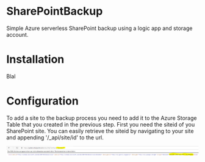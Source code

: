 # SharePointBackup
Simple Azure serverless SharePoint backup using a logic app and storage account.

# Installation

Blal

# Configuration

To add a site to the backup process you need to add it to the Azure Storage Table that you created in the previous step. First you need the siteid of you SharePoint site. You can easily retrieve the siteid by navigating to your site and appending '/_api/site/id' to the url.

<img src="https://github.com/Robert1976/SharePointBackup/blob/master/images/getsiteid.PNG" width="900" >

